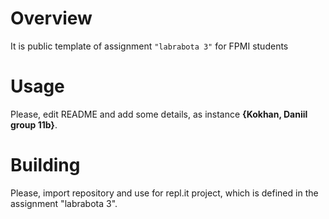 # Overview

It is public template of assignment `"labrabota 3"` for FPMI students

# Usage

Please, edit README and add some details, as instance **{Kokhan, Daniil group 11b}**.

# Building

Please, import repository and use for repl.it project, which is defined in the assignment "labrabota 3".
